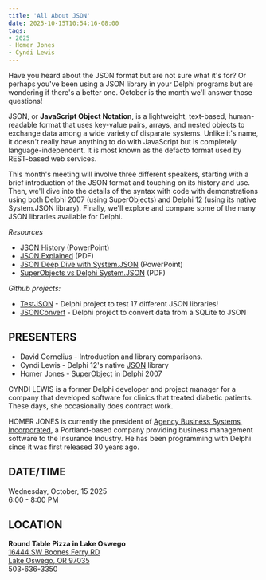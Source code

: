 ```yaml
---
title: 'All About JSON'
date: 2025-10-15T10:54:16-08:00
tags: 
- 2025
- Homer Jones
- Cyndi Lewis
---
```


Have you heard about the JSON format but are not sure what it's for? Or perhaps you've been using a JSON library in your Delphi programs but are wondering if there's a better one.  October is the month we'll answer those questions!

<!--more-->

JSON, or **JavaScript Object Notation**, is a lightweight, text-based, human-readable format that uses key-value pairs, arrays, and nested objects to exchange data among a wide variety of disparate systems. Unlike it's name, it doesn't really have anything to do with JavaScript but is completely language-independent. It is most known as the defacto format used by REST-based web services.

This month's meeting will involve three different speakers, starting with a brief introduction of the JSON format and touching on its history and use. Then, we'll dive into the details of the syntax with code with demonstrations using both Delphi 2007 (using SuperObjects) and Delphi 12 (using its native System.JSON library). Finally, we'll explore and compare some of the many JSON libraries available for Delphi.

_Resources_

- [JSON History](/events/2025-10/JSON-History.pptx) (PowerPoint)
- [JSON Explained](/events/2025-10/Products_JSON_Explained.pdf) (PDF)
- [JSON Deep Dive with System.JSON](/events/2025-10/JSON_and_Delphi.pptx) (PowerPoint)
- [SuperObjects vs Delphi System.JSON](/events/2025-10/SuperObjectsVsDelphiNativeJSON.pdf) (PDF)

_Github projects:_

 - [TestJSON](https://github.com/hydrobyte/TestJSON) - Delphi project to test 17 different JSON libraries!
 - [JSONConvert](https://github.com/corneliusdavid/JSONConvert) - Delphi project to convert data from a SQLite to JSON



## PRESENTERS ##

- David Cornelius - Introduction and library comparisons.
- Cyndi Lewis - Delphi 12's native [JSON](https://docwiki.embarcadero.com/RADStudio/Florence/en/JSON) library
- Homer Jones - [SuperObject](https://github.com/pult/SuperObject.Delphi) in Delphi 2007

CYNDI LEWIS is a former Delphi developer and project manager for a company that developed software for clinics that treated diabetic patients. These days, she occasionally does contract work.

HOMER JONES is currently the president of [Agency Business Systems, Incorporated](https://agencybusys.com/), a Portland-based company providing business management software to the Insurance Industry. He has been programming with Delphi since it was first released 30 years ago.

## DATE/TIME ##

Wednesday, October, 15 2025  
6:00 - 8:00 PM

## LOCATION ##

**Round Table Pizza in Lake Oswego**  
[16444 SW Boones Ferry RD    
Lake Oswego, OR 97035](https://www.roundtablepizza.com/location/1231/)      
503-636-3350